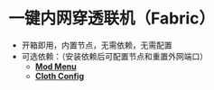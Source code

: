 # 一键内网穿透联机（Fabric）
* 开箱即用，内置节点，无需依赖，无需配置
* 可选依赖：（安装依赖后可配置节点和重置外网端口）
  * [**Mod Menu**](https://github.com/TerraformersMC/ModMenu)
  * [**Cloth Config**](https://github.com/shedaniel/cloth-config)